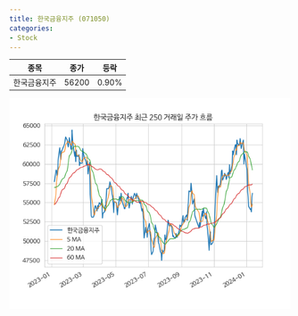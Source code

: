 ```yaml
---
title: 한국금융지주 (071050)
categories:
- Stock
---
```


|종목|종가|등락|
|----|----|----|
|한국금융지주|56200|0.90%|

<!-- more -->

![071050](/assets/images/stock/071050.png)